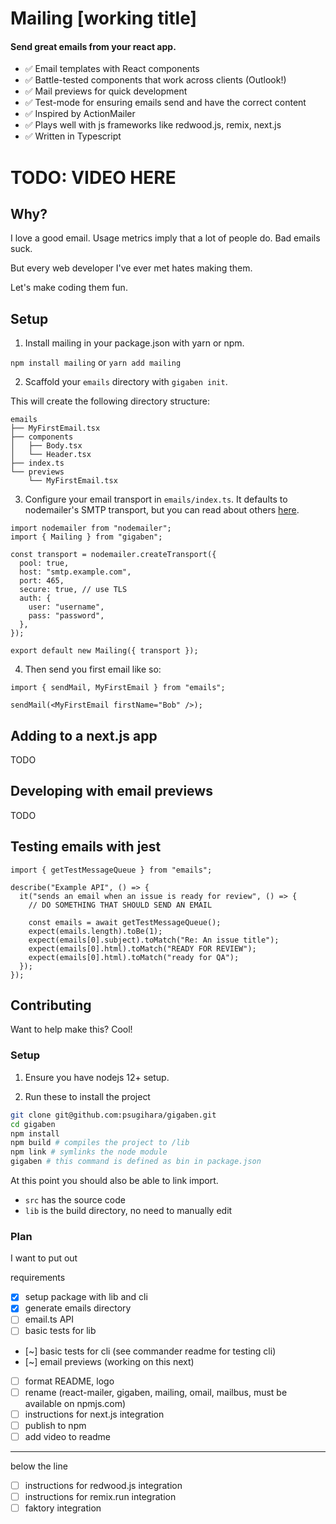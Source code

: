 # Mailing [working title]

#### Send great emails from your react app.

- ✅ Email templates with React components
- ✅ Battle-tested components that work across clients (Outlook!)
- ✅ Mail previews for quick development
- ✅ Test-mode for ensuring emails send and have the correct content
- ✅ Inspired by ActionMailer
- ✅ Plays well with js frameworks like redwood.js, remix, next.js
- ✅ Written in Typescript

# TODO: VIDEO HERE

## Why?

I love a good email. Usage metrics imply that a lot of people do. Bad emails suck.

But every web developer I've ever met hates making them.

Let's make coding them fun.

## Setup

1. Install mailing in your package.json with yarn or npm.

`npm install mailing` or `yarn add mailing`

2. Scaffold your `emails` directory with `gigaben init`.

This will create the following directory structure:

```
emails
├── MyFirstEmail.tsx
├── components
│   ├── Body.tsx
│   └── Header.tsx
├── index.ts
└── previews
    └── MyFirstEmail.tsx
```

3. Configure your email transport in `emails/index.ts`. It defaults to nodemailer's SMTP transport, but you can read about others [here](https://nodemailer.com/transports/).

```tsx
import nodemailer from "nodemailer";
import { Mailing } from "gigaben";

const transport = nodemailer.createTransport({
  pool: true,
  host: "smtp.example.com",
  port: 465,
  secure: true, // use TLS
  auth: {
    user: "username",
    pass: "password",
  },
});

export default new Mailing({ transport });
```

4. Then send you first email like so:

```tsx
import { sendMail, MyFirstEmail } from "emails";

sendMail(<MyFirstEmail firstName="Bob" />);
```

## Adding to a next.js app

TODO

## Developing with email previews

TODO

## Testing emails with jest

```tsx
import { getTestMessageQueue } from "emails";

describe("Example API", () => {
  it("sends an email when an issue is ready for review", () => {
    // DO SOMETHING THAT SHOULD SEND AN EMAIL

    const emails = await getTestMessageQueue();
    expect(emails.length).toBe(1);
    expect(emails[0].subject).toMatch("Re: An issue title");
    expect(emails[0].html).toMatch("READY FOR REVIEW");
    expect(emails[0].html).toMatch("ready for QA");
  });
});
```

## Contributing

Want to help make this? Cool!

### Setup

1. Ensure you have nodejs 12+ setup.

2. Run these to install the project

```zsh
git clone git@github.com:psugihara/gigaben.git
cd gigaben
npm install
npm build # compiles the project to /lib
npm link # symlinks the node module
gigaben # this command is defined as bin in package.json
```

At this point you should also be able to link import.

- `src` has the source code
- `lib` is the build directory, no need to manually edit

### Plan

I want to put out 

requirements

- [x] setup package with lib and cli
- [x] generate emails directory
- [ ] email.ts API
- [ ] basic tests for lib
- [~] basic tests for cli (see commander readme for testing cli)
- [~] email previews (working on this next)
- [ ] format README, logo
- [ ] rename (react-mailer, gigaben, mailing, omail, mailbus, must be available on npmjs.com)
- [ ] instructions for next.js integration
- [ ] publish to npm
- [ ] add video to readme

---

below the line

- [ ] instructions for redwood.js integration
- [ ] instructions for remix.run integration
- [ ] faktory integration
